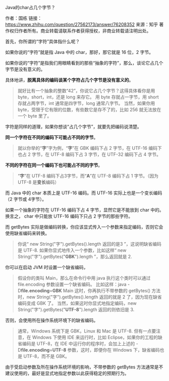 Java的char占几个字节？

作者：国栋
链接：https://www.zhihu.com/question/27562173/answer/76208352
来源：知乎
著作权归作者所有。商业转载请联系作者获得授权，非商业转载请注明出处。



首先，你所谓的“字符”具体指什么呢？

如果你说的“字符”就是指 Java 中的 char，那好，那它就是 16 位，2 字节。

如果你说的“字符”是指我们用眼睛看到的那些“抽象的字符”，那么，谈论它占几个字节是没有意义的。

具体地讲，**脱离具体的编码谈某个字符占几个字节是没有意义的**。

> 就好比有一个抽象的整数“42”，你说它占几个字节？这得具体看你是用 byte，short，int，还是 long 来存它。 用 byte 存就占一字节，用 short 存就占两字节，int 通常是四字节，long 通常八字节。 当然，如果你用 byte，受限于它有限的位数，有些数它是存不了的，比如 256 就无法放在一个 byte 里了。

字符是同样的道理，如果你想谈“占几个字节”，就要先把编码说清楚。

**同一个字符在不同的编码下可能占不同的字节**。

> 就以你举的“**字**”字为例，“**字**”在 GBK 编码下占 2 字节，在 UTF-16 编码下也占 2 字节，在 UTF-8 编码下占 3 字节，在 UTF-32 编码下占 4 字节。

**不同的字符在同一个编码下也可能占不同的字节**。

> “**字**”在 UTF-8 编码下占3字节，而“**A**”在 UTF-8 编码下占 1 字节。（因为 UTF-8 是**变长**编码）

而 Java 中的 char 本质上是 UTF-16 编码。而 UTF-16 实际上也是一个变长编码（2 字节或 4字节）。

如果一个抽象的字符在 UTF-16 编码下占 4 字节，显然它是不能放到 char 中的。换言之， char 中只能放 UTF-16 编码下只占 2 字节的那些字符。

而 getBytes 实际是做编码转换，你应该显式传入一个参数来指定编码，否则它会使用缺省编码来转换。

> 你说“ new String("字").getBytes().length  返回的是3 ”，这说明缺省编码是 UTF-8. 如果你显式地传入一个参数，比如这样“ new String("字").getBytes("**GBK**").length ”，那么返回就是 2.

你可以在启动 JVM 时设置一个缺省编码，

> 假设你的类叫 Main，那么在命令行中用 java 执行这个类时可以通过 file.encoding 参数设置一个缺省编码。 比如这样：java -D**file.encoding**=**GBK** Main 这时，你再执行不带参数的 getBytes() 方法时，new String("字").getBytes().length  返回的就是 2 了，因为现在缺省编码变成 GBK 了。 当然，如果这时你显式地指定编码，new String("字").getBytes("**UTF-8**").length  返回的则依旧是 3.

否则，会使用所在操作系统环境下的缺省编码。

> 通常，Windows 系统下是 GBK，Linux 和 Mac 是 UTF-8. 但有一点要注意，在 Windows 下使用 IDE 来运行时，比如 Eclipse，如果你的工程的缺省编码是 UTF-8，在 IDE 中运行你的程序时，会加上上述的 -D**file.encoding**=**UTF-8** 参数，这时，即便你在 Windows 下，缺省编码也是 UTF-8，而不是 GBK。

由于受启动参数及所在操作系统环境的影响，不带参数的 getBytes 方法通常是不建议使用的，最好是显式地指定参数以此获得稳定的预期行为。